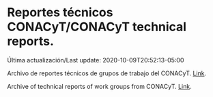 # Reportes técnicos CONACyT/CONACyT technical reports.

Última actualización/Last update: 2020-10-09T20:52:13-05:00

Archivo de reportes técnicos de grupos de trabajo del CONACyT. [Link](https://coronavirus.conacyt.mx/productos/index.html).

Archive of technical reports of work groups from CONACyT. [Link](https://coronavirus.conacyt.mx/productos/index.html).
